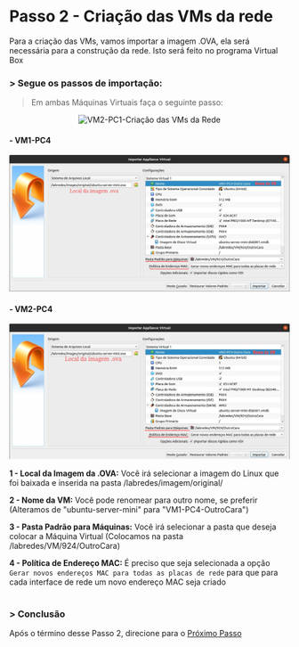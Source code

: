 # Passo 2 - Criação das VMs da rede

Para a criação das VMs, vamos importar a imagem .OVA, ela será necessária para a construção da rede. Isto será feito no programa Virtual Box


### > Segue os passos de importação:
 
> Em ambas Máquinas Virtuais faça o seguinte passo:

<p align = "center">
<img src="https://user-images.githubusercontent.com/86027160/183978615-8366e422-6321-4bcb-b040-48e634fb4740.png" title="VM2-PC1-Criação das VMs da Rede" width="550" /> 
</p>

#### - VM1-PC4

<p align="center">
<img src="/Projeto/Figuras/PC4/Passo2/vm1-pc4-importarappliance.jpeg" title="VM1-PC4-Criação das VMs da Rede" width="950" />
</p>

#### - VM2-PC4
<p align="center">                                                                                                                          
<img src="/Projeto/Figuras/PC4/Passo2/vm2-pc4-importarappliance.jpeg" title="VM2-PC4-Criação das VMs da Rede" width="950" />
</p>

**1 - Local da Imagem da .OVA:** Você irá selecionar a imagem do Linux que foi baixada e inserida na pasta /labredes/imagem/original/

**2 - Nome da VM:** Você pode renomear para outro nome, se preferir (Alteramos de "ubuntu-server-mini" para "VM1-PC4-OutroCara")

**3 - Pasta Padrão para Máquinas:** Você irá selecionar a pasta que deseja colocar a Máquina Virtual (Colocamos na pasta /labredes/VM/924/OutroCara)

**4 - Política de Endereço MAC:** É preciso que seja selecionada a opção `Gerar novos endereços MAC para todas as placas de rede` para que para cada interface de rede um novo endereço MAC seja criado

#

### > Conclusão
Após o término desse Passo 2, direcione para o [Próximo Passo](https://github.com/Josival/TrabalhoRedes/blob/main/Projeto/PC's/PC4/Passo3.md)
